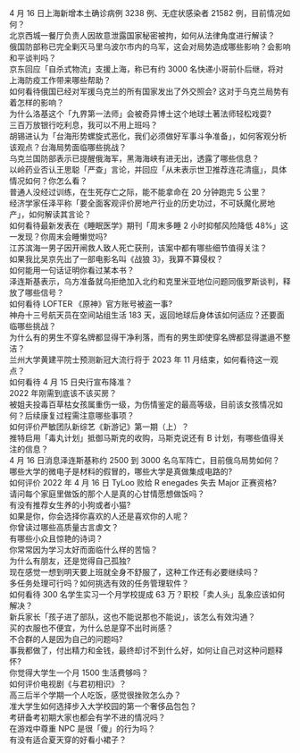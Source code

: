 4 月 16 日上海新增本土确诊病例 3238 例、无症状感染者 21582 例，目前情况如何？  
北京西城一餐厅负责人因故意泄露国家秘密被拘，如何从法律角度进行解读？  
俄国防部称已完全剿灭马里乌波尔市内的乌军，这会对局势造成哪些影响？会影响和平谈判吗？  
京东回应「自杀式物流」支援上海，称已有约 3000 名快递小哥前仆后继，将对上海防疫工作带来哪些帮助？  
如何看待俄国已经对军援乌克兰的所有国家发出了外交照会? 这对于乌克兰局势有着怎样的影响？  
为什么洛基这个「九界第一法师」会被奇异博士这个地球土著法师轻松戏耍?  
三百万放银行吃利息，我可以不用上班吗？  
胡锡进认为「台海形势螺旋式恶化，我们必须做好军事斗争准备」，如何客观分析该观点？台海局势面临哪些挑战？  
乌克兰国防部表示已提醒俄海军，黑海海峡有进无出，透露了哪些信息？  
以岭药业否认王思聪「严查」言论，并回应「从未表示世卫推荐连花清瘟」，具体情况如何？你怎么看？  
普通人没经过训练，在生死存亡之际，能不能拿命在 20 分钟跑完 5 公里？  
经济学家任泽平称「要全面客观评价房地产行业的历史功过，不可妖魔化房地产」，如何解读其言论？  
如何看待最新发表在《睡眠医学》期刊「周末多睡 2 小时抑郁风险降低 48%」这一发现？你周末会睡懒觉吗?  
江苏滨海一男子因开闸救人致人死亡获刑，该案中都有哪些细节值得关注？  
如果我比吴京先出了一部电影名叫《战狼 3》，我算不算侵权？  
如何能用一句话证明你看过某本书？  
泽连斯基表示，乌方准备就乌拒绝加入北约和克里米亚地位问题同俄罗斯谈判，释放了哪些信号？  
如何看待 LOFTER 《原神》官方账号被盗一事?  
神舟十三号航天员在空间站组生活 183 天，返回地球后身体该如何适应？还要面临哪些挑战？  
为什么有的男生不穿名牌都显得干净利落，而有的男生即使穿名牌都显得邋遢不整洁？  
兰州大学黄建平院士预测新冠大流行将于 2023 年 11 月结束，如何看待这一观点？  
如何看待 4 月 15 日央行宣布降准？  
2022 年刚需到底该不该买房？  
被姐夫投毒百草枯女孩属重伤一级，为伤情鉴定的最高等级，目前该女孩情况如何？后续康复过程需注意哪些事项？  
如何评价严敏团队新综艺《新游记》第一期（上）？  
推特启用「毒丸计划」抵御马斯克的收购，马斯克说还有 B 计划，有哪些值得关注的信息？  
4 月 16 日消息泽连斯基称约 2500 到 3000 名乌军阵亡，目前俄乌局势如何？  
哪些大学的微电子是材料的假冒的，哪些大学是真做集成电路的?  
如何评价 2022 年 4 月 16 日 TyLoo 败给 R enegades 失去 Major 正赛资格?  
请问每个家庭里做饭的那个人是真的心甘情愿想做饭吗？  
有没有推荐女生养的小狗或者小猫?  
如果是你，你会选择你喜欢的人还是喜欢你的人呢？  
你曾读过哪些高质量古言虐文？  
有哪些小众且惊艳的诗词？  
你常常因为学习太好而面临什么样的苦恼？  
为什么有朋友，还是觉得自己孤独?  
现在感觉一想到明天要上班就全身不舒服了，这种工作还有必要继续吗？  
多任务处理可行吗？如何挑选有效的任务管理软件？  
如何看待 300 名学生实习一个月学校提成 63 万？职校「卖人头」乱象应该如何解决？  
新兵家长「孩子进了部队，这也不能说那也不能说」，该怎么有效沟通？  
买的衣服也不便宜，为什么总是穿不出时尚感？  
不合群的人是因为自己的问题吗?  
事我都做了，付出精力和金钱，最终却讨不到什么好，如何让自己对这种问题释怀?  
你觉得大学生一个月 1500 生活费够吗？  
如何评价电视剧《与君初相识》？  
高三后半个学期一个人吃饭，感觉很挫败怎么办？  
准大学生如何选择步入大学校园的第一个奢侈品包包？  
考研备考初期大家也都会有学不进的情况吗？  
在游戏中尊重 NPC 是很「傻」的行为吗？  
有没有适合夏天穿的好看小裙子？  
